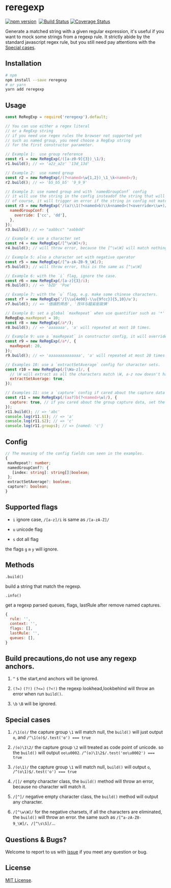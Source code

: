 # reregexp

[![npm version](https://badge.fury.io/js/reregexp.svg)](https://badge.fury.io/js/reregexp)&nbsp;&nbsp;[![Build Status](https://travis-ci.org/suchjs/reregexp.svg?branch=master)](https://travis-ci.org/suchjs/reregexp)
[![Coverage Status](https://coveralls.io/repos/github/suchjs/reregexp/badge.svg?branch=master)](https://coveralls.io/github/suchjs/reregexp?branch=master)

Generate a matched string with a given regular expression, it's useful if you want to mock some strings from a regexp rule. It strictly abide by the standard javascript regex rule, but you still need pay attentions with the [Special cases](#special-cases).

## Installation

```bash
# npm
npm install --save reregexp
# or yarn
yarn add reregexp
```

## Usage

```javascript
const ReRegExp = require('reregexp').default;

// You can use either a regex literal 
// or a RegExp string
// if you need use regex rules the browser not supported yet
// such as named group, you need choose a RegExp string 
// for the first constructor parameter.   

// Example 1:  use group reference
const r1 = new ReRegExp(/([a-z0-9]{3})_\1/);
r1.build(); // => 'a2z_a2z' '13d_13d'

// Example 2:  use named group
const r2 = new ReRegExp(/(?<named>\w{1,2})_\1_\k<named>/);
r2.build(); // => 'b5_b5_b5' '9_9_9'

// Example 3: use named group and with `namedGroupConf` config 
// it will use the string in the config insteadof the string that will generated by the named group
// of course, it will trigger an error if the string in config not match the rule of named group. 
const r3 = new ReRegExp('/(a)\\1(?<named>b)\\k<named>(?<override>\\w+)/', {
  namedGroupConf: {
    override: ['cc', 'dd'],
  },
});
r3.build(); // => "aabbcc" "aabbdd"

// Example 4: use a character set
const r4 = new ReRegExp(/[^\w\W]+/);
r4.build(); // will throw error, because the [^\w\W] will match nothing.

// Example 5: also a character set with negative operator
const r5 = new ReRegExp(/[^a-zA-Z0-9_\W]/);
r5.build(); // will throw error, this is the same as [^\w\W]

// Example 6: with the `i` flag, ignore the case.
const r6 = new ReRegExp(/[a-z]{3}/i);
r6.build(); // => 'bZD' 'Poe'

// Example 7: with the `u` flag, e.g. make some chinese characters.
const r7 = new ReRegExp('/[\\u{4e00}-\\u{9fcc}]{5,10}/u');
r7.build(); // => '偤豄酌菵呑', '孜垟与醽奚衜踆猠' 

// Example 8: set a global `maxRepeat` when use quantifier such as '*' and '+'.
ReRegExp.maxRepeat = 10;
const r8 = new ReRegExp(/a*/);
r8.build(); // => 'aaaaaaa', 'a' will repeated at most 10 times.

// Example 9: use a `maxRepeat` in constructor config, it will override `maxRepeat` of the global.
const r9 = new ReRegExp(/a*/, {
  maxRepeat: 20,
}); 
r9.build(); // => 'aaaaaaaaaaaaaa', 'a' will repeated at most 20 times

// Examples 10: use a `extractSetAverage` config for character sets.
const r10 = new ReRegExp(/[\Wa-z]/, {
  // \W will extract as all the characters match \W, a-z now doesn't have the same chance as \W 
  extractSetAverage: true, 
});

// Examples 11: use a `capture` config if cared about the capture data
const r11 = new ReRegExp(/(aa?)b(?<named>\w)/), {
  capture: true, // if you cared about the group capture data, set the `capture` config true
});
r11.build(); // => 'abc'
console.log(r11.$1); // => 'a'
console.log(r11.$2); // => 'c'
console.log(r11.groups); // => {named: 'c'}
```

## Config

```typescript
// The meaning of the config fields can seen in the examples.
{
 maxRepeat?: number;
 namedGroupConf?: {
   [index: string]: string[]|boolean;
 };
 extractSetAverage?: boolean;
 capture?: boolean;
}
```

## Supported flags

- `i` ignore case, `/[a-z]/i` is same as `/[a-zA-Z]/`

- `u` unicode flag

- `s` dot all flag

the flags `g` `m` `y` will ignore.

## Methods

`.build()`

build a string that match the regexp.

`.info()`

get a regexp parsed queues, flags, lastRule after remove named captures.

```javascript
{
  rule: '',
  context: '',
  flags: [],
  lastRule: '',
  queues: [],
}
```

## Build precautions,do not use any regexp anchors.

1. `^` `$` the start,end anchors will be ignored.
   
2. `(?=)` `(?!)` `(?<=)` `(?<!)` the regexp lookhead,lookbehind will throw an error when run `build()`.

3. `\b` `\B` will be ignored.

## Special cases

1. `/\1(o)/` the capture group `\1` will match null, the `build()` will just output `o`, and `/^\1(o)$/.test('o') === true`

2. `/(o)\1\2/` the capture group `\2` will treated as code point of unicode. so the `build()` will output `oo\u0002`. `/^(o)\1\2$/.test('oo\u0002') === true`

3. `/(o\1)/` the capture group `\1` will match null, `build()` will output `o`, `/^(o\1)$/.test('o') === true`

4. `/[]/` empty character class, the `build()` method will throw an error, because no character will match it.

5. `/[^]/` negative empty character class, the `build()` method will output any character.

6. `/[^\w\W]/` for the negative charsets, if all the characters are eliminated, the `build()` will throw an error. the same such as `/[^a-zA-Z0-9_\W]/`、`/[^\s\S]/`...


## Questions & Bugs?

Welcome to report to us with [issue](https://github.com/suchjs/reregexp/issues) if you meet any question or bug. 

## License

[MIT License](./LICENSE).

